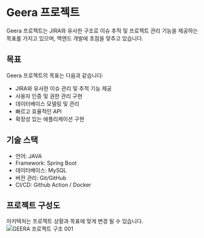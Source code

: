# Geera 프로젝트

Geera 프로젝트는 JIRA와 유사한 구조로 이슈 추적 및 프로젝트 관리 기능을 제공하는 목표를 가지고 있으며, 백엔드 개발에 초점을 맞추고 있습니다.

## 목표

Geera 프로젝트의 목표는 다음과 같습니다:

- JIRA와 유사한 이슈 관리 및 추적 기능 제공
- 사용자 인증 및 권한 관리 구현
- 데이터베이스 모델링 및 관리
- 빠르고 효율적인 API
- 확장성 있는 애플리케이션 구현

## 기술 스택

- 언어: JAVA
- Framework: Spring Boot
- 데이터베이스: MySQL
- 버전 관리: Git/GitHub
- CI/CD: Github Action / Docker

## 프로젝트 구성도

아키텍처는 프로젝트 상황과 목표에 맞게 변경 될 수 있습니다.
![GEERA 프로젝트 구조 001](https://github.com/f-lab-edu/geera/assets/62599371/4a3c194e-838d-49c4-b8e5-9477b52f7c5a)


